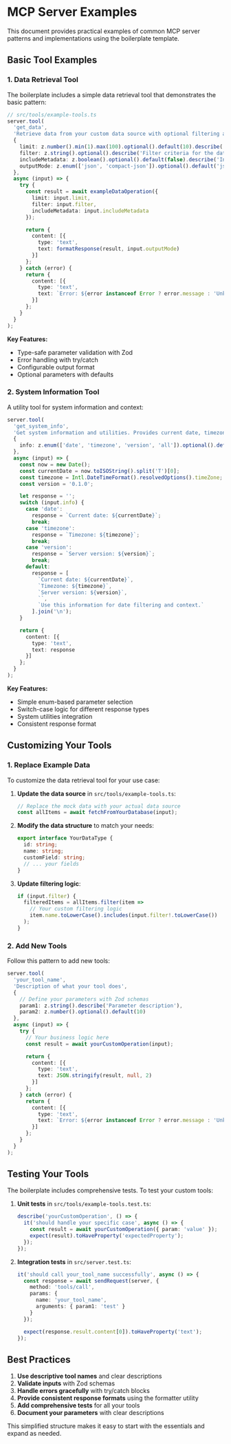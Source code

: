 # MCP Server Examples

This document provides practical examples of common MCP server patterns and implementations using the boilerplate template.

## Basic Tool Examples

### 1. Data Retrieval Tool

The boilerplate includes a simple data retrieval tool that demonstrates the basic pattern:

```typescript
// src/tools/example-tools.ts
server.tool(
  'get_data',
  'Retrieve data from your custom data source with optional filtering and pagination.',
  {
    limit: z.number().min(1).max(100).optional().default(10).describe('Maximum number of items to return (1-100)'),
    filter: z.string().optional().describe('Filter criteria for the data'),
    includeMetadata: z.boolean().optional().default(false).describe('Include additional metadata in the response'),
    outputMode: z.enum(['json', 'compact-json']).optional().default('json').describe('Output format')
  },
  async (input) => {
    try {
      const result = await exampleDataOperation({
        limit: input.limit,
        filter: input.filter,
        includeMetadata: input.includeMetadata
      });

      return {
        content: [{
          type: 'text',
          text: formatResponse(result, input.outputMode)
        }]
      };
    } catch (error) {
      return {
        content: [{
          type: 'text',
          text: `Error: ${error instanceof Error ? error.message : 'Unknown error occurred'}`
        }]
      };
    }
  }
);
```

**Key Features:**
- Type-safe parameter validation with Zod
- Error handling with try/catch
- Configurable output format
- Optional parameters with defaults

### 2. System Information Tool

A utility tool for system information and context:

```typescript
server.tool(
  'get_system_info',
  'Get system information and utilities. Provides current date, timezone, and other helpful context.',
  {
    info: z.enum(['date', 'timezone', 'version', 'all']).optional().default('all').describe('Type of system information to retrieve')
  },
  async (input) => {
    const now = new Date();
    const currentDate = now.toISOString().split('T')[0];
    const timezone = Intl.DateTimeFormat().resolvedOptions().timeZone;
    const version = '0.1.0';

    let response = '';
    switch (input.info) {
      case 'date':
        response = `Current date: ${currentDate}`;
        break;
      case 'timezone':
        response = `Timezone: ${timezone}`;
        break;
      case 'version':
        response = `Server version: ${version}`;
        break;
      default:
        response = [
          `Current date: ${currentDate}`,
          `Timezone: ${timezone}`,
          `Server version: ${version}`,
          ``,
          `Use this information for date filtering and context.`
        ].join('\n');
    }

    return {
      content: [{
        type: 'text',
        text: response
      }]
    };
  }
);
```

**Key Features:**
- Simple enum-based parameter selection
- Switch-case logic for different response types
- System utilities integration
- Consistent response format

## Customizing Your Tools

### 1. Replace Example Data

To customize the data retrieval tool for your use case:

1. **Update the data source** in `src/tools/example-tools.ts`:
   ```typescript
   // Replace the mock data with your actual data source
   const allItems = await fetchFromYourDatabase(input);
   ```

2. **Modify the data structure** to match your needs:
   ```typescript
   export interface YourDataType {
     id: string;
     name: string;
     customField: string;
     // ... your fields
   }
   ```

3. **Update filtering logic**:
   ```typescript
   if (input.filter) {
     filteredItems = allItems.filter(item =>
       // Your custom filtering logic
       item.name.toLowerCase().includes(input.filter!.toLowerCase())
     );
   }
   ```

### 2. Add New Tools

Follow this pattern to add new tools:

```typescript
server.tool(
  'your_tool_name',
  'Description of what your tool does',
  {
    // Define your parameters with Zod schemas
    param1: z.string().describe('Parameter description'),
    param2: z.number().optional().default(10)
  },
  async (input) => {
    try {
      // Your business logic here
      const result = await yourCustomOperation(input);

      return {
        content: [{
          type: 'text',
          text: JSON.stringify(result, null, 2)
        }]
      };
    } catch (error) {
      return {
        content: [{
          type: 'text',
          text: `Error: ${error instanceof Error ? error.message : 'Unknown error'}`
        }]
      };
    }
  }
);
```

## Testing Your Tools

The boilerplate includes comprehensive tests. To test your custom tools:

1. **Unit tests** in `src/tools/example-tools.test.ts`:
   ```typescript
   describe('yourCustomOperation', () => {
     it('should handle your specific case', async () => {
       const result = await yourCustomOperation({ param: 'value' });
       expect(result).toHaveProperty('expectedProperty');
     });
   });
   ```

2. **Integration tests** in `src/server.test.ts`:
   ```typescript
   it('should call your_tool_name successfully', async () => {
     const response = await sendRequest(server, {
       method: 'tools/call',
       params: {
         name: 'your_tool_name',
         arguments: { param1: 'test' }
       }
     });

     expect(response.result.content[0]).toHaveProperty('text');
   });
   ```

## Best Practices

1. **Use descriptive tool names** and clear descriptions
2. **Validate inputs** with Zod schemas
3. **Handle errors gracefully** with try/catch blocks
4. **Provide consistent response formats** using the formatter utility
5. **Add comprehensive tests** for all your tools
6. **Document your parameters** with clear descriptions

This simplified structure makes it easy to start with the essentials and expand as needed.